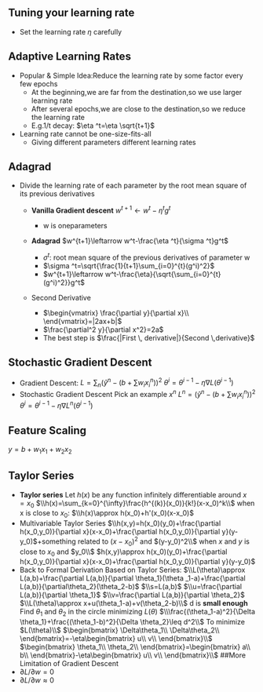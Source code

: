 ## Tuning your learning rate
- Set the learning rate $\eta$ carefully
## Adaptive Learning Rates
- Popular & Simple Idea:Reduce the learning rate by some factor every few epochs
  - At the beginning,we are far from the destination,so we use larger learning rate
  - After several epochs,we are close to the destination,so we reduce the learning rate
  - E.g.1/t decay: $\eta ^t=\eta \sqrt{t+1}$
- Learning rate cannot be one-size-fits-all
  - Giving different parameters different learning rates
## Adagrad
- Divide the learning rate of each parameter by the root mean square of its previous derivatives
  - **Vanilla Gradient descent**
$w^{t+1}\leftarrow w^t-\eta^tg^t$
    - w is oneparameters

  - **Adagrad**
$w^{t+1}\leftarrow w^t-\frac{\eta ^t}{\sigma ^t}g^t$
    - $\sigma ^t$: root mean square of the previous derivatives of parameter w
    - $\sigma ^t=\sqrt{\frac{1}{t+1}\sum_{i=0}^{t}(g^i)^2}$
    - $w^{t+1}\leftarrow w^t-\frac{\eta}{\sqrt{\sum_{i=0}^{t}(g^i)^2}}g^t$
  - Second Derivative
    - $\begin{vmatrix}
  \frac{\partial y}{\partial x}\\
  \end{vmatrix}=|2ax+b|$
    - $\frac{\partial^2 y}{\partial x^2}=2a$
    - The best step is $\frac{|First \, derivative|}{Second \,derivative}$
## Stochastic Gradient Descent
- Gradient Descent:
$L=\sum _{n}(\hat{y}^n-(b+\sum w_ix_i^n))^2$
$\theta ^i=\theta ^{i-1}-\eta \nabla L(\theta^{i-1})$
- Stochastic Gradient Descent
  Pick an example $x^n$
  $L^n=(\hat{y}^n-(b+\sum w_ix_i^n))^2$
  $\theta ^i=\theta^{i-1}-\eta\nabla L^n(\theta^{i-1})$
## Feature Scaling
$y=b+w_1x_1+w_2x_2$
## Taylor Series
- **Taylor series**
  Let $h(x)$ be any function infinitely differentiable around $x=x_0$
$\\h(x)=\sum_{k=0}^{\infty}\frac{h^{(k)}(x_0)}{k!}(x-x_0)^k\\$ 
  when x is close to $x_0$:
$\\h(x)\approx h(x_0)+h'(x_0)(x-x_0)$
- Multivariable Taylor Series
  $\\h(x,y)=h(x_0)(y_0)+\frac{\partial h(x_0,y_0)}{\partial x}(x-x_0)+\frac{\partial h(x_0,y_0)}{\partial y}(y-y_0)$+something related to $(x-x_0)^2$ and $(y-y_0)^2\\$
  when $x$ and $y$ is close to $x_0$ and $y_0\\$
  $h(x,y)\approx h(x_0)(y_0)+\frac{\partial h(x_0,y_0)}{\partial x}(x-x_0)+\frac{\partial h(x_0,y_0)}{\partial y}(y-y_0)$
- Back to Formal Derivation
  Based on Taylor Series:
  $\\L(\theta)\approx L(a,b)+\frac{\partial L(a,b)}{\partial \theta_1}(\theta _1-a)+\frac{\partial L(a,b)}{\partial\theta_2}(\theta_2-b)$
  $\\s=L(a,b)$
  $\\u=\frac{\partial L(a,b)}{\partial \theta_1}$
  $\\v=\frac{\partial L(a,b)}{\partial \theta_2}$
  $\\L(\theta)\approx x+u(\theta_1-a)+v(\theta_2-b)\\$ d is **small enough**
  Find $\theta_1$ and $\theta_2$ in the circle minimizing $L(\theta)$
  $\\\frac{(\theta_1-a)^2}{\Delta \theta_1}+\frac{(\theta_1-b)^2}{\Delta \theta_2}\leq d^2\\$
  To minimize $L(\theta)\\$
  $\begin{bmatrix}
  \Delta\theta_1\\
  \Delta\theta_2\\
  \end{bmatrix}=-\eta\begin{bmatrix}
  u\\
  v\\
  \end{bmatrix}\\$
  $\begin{bmatrix}
  \theta_1\\
  \theta_2\\
  \end{bmatrix}=\begin{bmatrix}
  a\\
  b\\
  \end{bmatrix}-\eta\begin{bmatrix}
  u\\
  v\\
  \end{bmatrix}\\$
##More Limitation of Gradient Descent
- $\partial L/\partial w=0$
- $\partial L/\partial w\approx 0$

